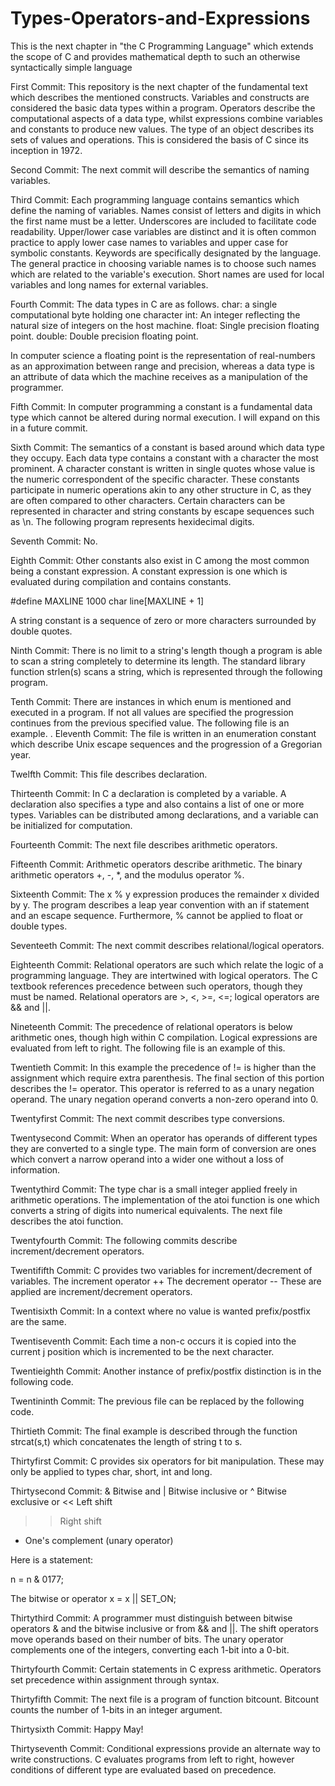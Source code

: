 # Types-Operators-and-Expressions
This is the next chapter in "the C Programming Language" which extends the scope of C and provides mathematical depth to such an otherwise syntactically simple language

First Commit:
This repository is the next chapter of the fundamental text which describes the mentioned constructs. Variables and constructs are considered the basic data types
within a program. Operators describe the computational aspects of a data type, whilst expressions combine variables and constants to produce new values. The type
of an object describes its sets of values and operations. This is considered the basis of C since its inception in 1972.

Second Commit:
The next commit will describe the semantics of naming variables.

Third Commit:
Each programming language contains semantics which define the naming of variables. Names consist of letters and digits in which the first name must be a letter. 
Underscores are included to facilitate code readability. Upper/lower case variables are distinct and it is often common practice to apply lower case names to variables and upper case for symbolic constants. Keywords are specifically designated by the language. The general practice in choosing variable names is to choose such names which are related to the variable's execution. Short names are used for local variables and long names for external variables. 

Fourth Commit:
The data types in C are as follows. 
char: a single computational byte holding one character
int: An integer reflecting the natural size of integers on the host machine. 
float: Single precision floating point. 
double: Double precision floating point. 

In computer science a floating point is the representation of real-numbers as an approximation between range and precision, whereas a data type is an attribute of 
data which the machine receives as a manipulation of the programmer.

Fifth Commit:
In computer programming a constant is a fundamental data type which cannot be altered during normal execution. I will expand on this in a future commit.

Sixth Commit:
The semantics of a constant is based around which data type they occupy. Each data type contains a constant with a character the most prominent. A character constant is written in single quotes whose value is the numeric correspondent of the specific character. These constants participate in numeric operations akin to any other structure in C, as they are often compared to other characters. 
Certain characters can be represented in character and string constants by escape sequences such as \n. The following program represents hexidecimal digits.

Seventh Commit:
No.

Eighth Commit:
Other constants also exist in C among the most common being a constant expression. A constant expression is one which is evaluated during compilation and contains
constants.

#define MAXLINE 1000
char line[MAXLINE + 1]

A string constant is a sequence of zero or more characters surrounded by double quotes.

Ninth Commit:
There is no limit to a string's length though a program is able to scan a string completely to determine its length. The standard library function strlen(s) scans 
a string, which is represented through the following program.

Tenth Commit:
There are instances in which enum is mentioned and executed in a program. If not all values are specified the progression continues from the previous specified 
value. The following file is an example. 
.
Eleventh Commit:
The file is written in an enumeration constant which describe Unix escape sequences and the progression of a Gregorian year.

Twelfth Commit:
This file describes declaration.

Thirteenth Commit:
In C a declaration is completed by a variable. A declaration also specifies a type and also contains a list of one or more types. Variables can be distributed among declarations, and a variable can be initialized for computation.

Fourteenth Commit:
The next file describes arithmetic operators.

Fifteenth Commit:
Arithmetic operators describe arithmetic. The binary arithmetic operators +, -, *, and the modulus operator %.

Sixteenth Commit:
The x % y expression produces the remainder x divided by y. The program describes a leap year convention with an if statement and an escape sequence. Furthermore,
% cannot be applied to float or double types.

Seventeeth Commit:
The next commit describes relational/logical operators.

Eighteenth Commit:
Relational operators are such which relate the logic of a programming language. They are intertwined with logical operators. The C textbook references precedence between such operators, though they must be named. Relational operators are >, <, >=, <=; logical operators are && and ||.

Nineteenth Commit:
The precedence of relational operators is below arithmetic ones, though high within C compilation. Logical expressions are evaluated from left to right. The following file is an example of this.

Twentieth Commit:
In this example the precedence of != is higher than the assignment which require extra parenthesis. The final section of this portion describes the != operator. This operator is referred to as a unary negation operand. The unary negation operand converts a non-zero operand into 0.

Twentyfirst Commit:
The next commit describes type conversions.

Twentysecond Commit:
When an operator has operands of different types they are converted to a single type. The main form of conversion are ones which convert a narrow operand into a wider one without a loss of information.

Twentythird Commit:
The type char is a small integer applied freely in arithmetic operations. The implementation of the atoi function is one which converts a string of digits into numerical equivalents. The next file describes the atoi function.

Twentyfourth Commit:
The following commits describe increment/decrement operators.

Twentififth Commit:
C provides two variables for increment/decrement of variables.
The increment operator ++
The decrement operator --
These are applied are increment/decrement operators.

Twentisixth Commit:
In a context where no value is wanted prefix/postfix are the same.

Twentiseventh Commit:
Each time a non-c occurs it is copied into the current j position which is incremented to be the next character.

Twentieighth Commit:
Another instance of prefix/postfix distinction is in the following code.

Twentininth Commit:
The previous file can be replaced by the following code.

Thirtieth Commit:
The final example is described through the function strcat(s,t) which concatenates the length of string t to s.

Thirtyfirst Commit:
C provides six operators for bit manipulation. These may only be applied to types char, short, int and long.

Thirtysecond Commit:
& Bitwise and
| Bitwise inclusive or
^ Bitwise exclusive or
<< Left shift
>>  Right shift
- One's complement (unary operator)

Here is a statement:

n = n & 0177;

The bitwise or operator
x = x || SET_ON;

Thirtythird Commit:
A programmer must distinguish between bitwise operators & and the bitwise inclusive or from && and ||. The shift operators move operands based on their number of bits. The unary operator complements one of the integers, converting each 1-bit into a 0-bit.

Thirtyfourth Commit:
Certain statements in C express arithmetic. Operators set precedence within assignment through syntax.

Thirtyfifth Commit:
The next file is a program of function bitcount. Bitcount counts the number of 1-bits in an integer argument.

Thirtysixth Commit:
Happy May!

Thirtyseventh Commit:
Conditional expressions provide an alternate way to write constructions. C evaluates programs from left to right, however conditions of different type are evaluated based on precedence.
